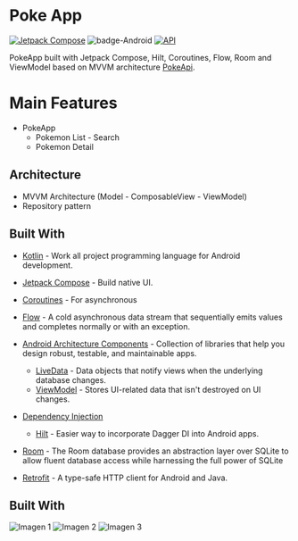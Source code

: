 # Poke App
[![Jetpack Compose](https://img.shields.io/badge/Jetpack%20Compose-1.7.6-%230075FF.svg)](https://developer.android.com/jetpack/compose)
![badge-Android](https://img.shields.io/badge/Platform-Android-brightgreen)
[![API](https://img.shields.io/badge/API-23%2B-brightgreen.svg?style=flat)](https://android-arsenal.com/api?level=23)

PokeApp built with Jetpack Compose, Hilt, Coroutines, Flow, Room and ViewModel based on MVVM architecture [PokeApi](https://pokeapi.co/). </br>

# Main Features
- PokeApp
  - Pokemon List - Search
  - Pokemon Detail


## Architecture
- MVVM Architecture (Model - ComposableView - ViewModel)
- Repository pattern


## Built With
- [Kotlin](https://kotlinlang.org/) - Work all project programming language for Android development.
- [Jetpack Compose](https://developer.android.com/jetpack/compose) - Build native UI.
- [Coroutines](https://kotlinlang.org/docs/reference/coroutines-overview.html) - For asynchronous
- [Flow](https://kotlin.github.io/kotlinx.coroutines/kotlinx-coroutines-core/kotlinx.coroutines.flow/-flow/) - A cold asynchronous data stream that sequentially emits values and completes normally or with an exception.
- [Android Architecture Components](https://developer.android.com/topic/libraries/architecture) - Collection of libraries that help you design robust, testable, and maintainable apps.
  - [LiveData](https://developer.android.com/topic/libraries/architecture/livedata) - Data objects that notify views when the underlying database changes.
  - [ViewModel](https://developer.android.com/topic/libraries/architecture/viewmodel) - Stores UI-related data that isn't destroyed on UI changes.

- [Dependency Injection](https://developer.android.com/training/dependency-injection)
  - [Hilt](https://dagger.dev/hilt) - Easier way to incorporate Dagger DI into Android apps.
- [Room](https://developer.android.com/training/data-storage/room) - The Room database provides an abstraction layer over SQLite to allow fluent database access while harnessing the full power of SQLite
- [Retrofit](https://square.github.io/retrofit/) - A type-safe HTTP client for Android and Java.

## Built With
![Imagen 1](capture_screen/listpokemon.png)
![Imagen 2](capture_screen/detailpokemon.png)
![Imagen 3](capture_screen/search.png)